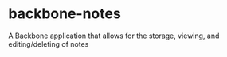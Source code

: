 # backbone-notes
A Backbone application that allows for the storage, viewing, and editing/deleting of notes
